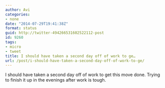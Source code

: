 ```yaml
---
author: Avi
categories:
- none
date: "2014-07-29T19:41:38Z"
format: status
guid: http://twitter-494266531602522112-post
id: 9260
tags:
- micro
- tweet
title: I should have taken a second day off of work to ge…
url: /post/i-should-have-taken-a-second-day-off-of-work-to-ge/
---
```

I should have taken a second day off of work to get this move done. Trying to finish it up in the evenings after work is tough.